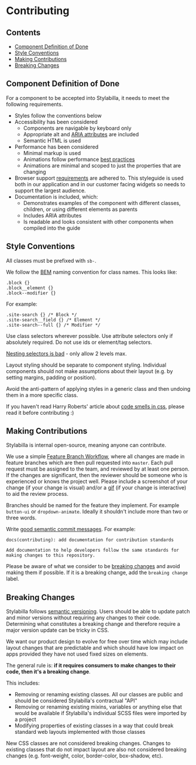 # Contributing

## Contents
- [Component Definition of Done](#component-definition-of-done)
- [Style Conventions](#style-conventions)
- [Making Contributions](#making-contributions)
- [Breaking Changes](#breaking-changes)


## Component Definition of Done

For a component to be accepted into Stylabilla, it needs to meet the following requirements.
- Styles follow the conventions below
- Accessibility has been considered
    - Components are navigable by keyboard only
    - Appropriate alt and [ARIA attributes](https://w3c.github.io/using-aria/) are included
    - Semantic HTML is used
- Performance has been considered
    - Minimal markup is used
    - Animations follow performance [best practices](https://developers.google.com/web/fundamentals/design-and-ui/animations/animations-and-performance)
    - Animations are minimal and scoped to just the properties that are changing
- Browser support [requirements](https://usabilla.atlassian.net/wiki/display/DEV/Browser+Support+Strategy) are adhered to. This styleguide is used both in our application and in our customer facing widgets so needs to support the largest audience.
- Documentation is included, which:
    - Demonstrates examples of the component with different classes, children, or using different elements as parents
    - Includes ARIA attributes
    - Is readable and looks consistent with other components when compiled into the guide
    

## Style Conventions

All classes must be prefixed with `sb-`.

We follow the [BEM](https://csswizardry.com/2013/01/mindbemding-getting-your-head-round-bem-syntax/) naming convention for class names. This looks like:
```
.block {}
.block__element {}
.block--modifier {}
```

For example:
```
.site-search {} /* Block */
.site-search__field {} /* Element */
.site-search--full {} /* Modifier */
```

Use class selectors wherever possible. Use attribute selectors only if absolutely required.
Do not use ids or element/tag selectors.

[Nesting selectors is bad](http://markdotto.com/2015/07/20/css-nesting/) - only allow 2 levels max.

Layout styling should be separate to component styling. Individual components
should not make assumptions about their layout (e.g. by setting margins, padding or position).

Avoid the anti-pattern of applying styles in a generic class and then undoing them in a
more specific class.

If you haven't read Harry Roberts' article about [code smells in css](https://csswizardry.com/2012/11/code-smells-in-css/), please read it before contributing :)


## Making Contributions

Stylabilla is internal open-source, meaning anyone can contribute. 

We use a simple [Feature Branch Workflow](https://www.atlassian.com/git/tutorials/comparing-workflows#feature-branch-workflow), where all changes are made in feature branches which are then pull requested into `master`. Each pull request must be assigned to the team, and reviewed by at least one person. If the changes are significant, then the reviewer should be someone who is experienced or knows the project well. Please include a screenshot of your change (if your change is visual) and/or a [gif](http://recordit.co/) (if your change is interactive) to aid the review process.

Branches should be named for the feature they implement. For example `button-ui` or `dropdown-animate`. Ideally it shouldn't include more than two or three words.

Write [good semantic commit messages](https://github.com/angular/angular.js/blob/master/CONTRIBUTING.md#-git-commit-guidelines). For example:
```
docs(contributing): add documentation for contribution standards

Add documentation to help developers follow the same standards for making changes to this repository.
```

Please be aware of what we consider to be
[breaking changes](#breaking-changes) and avoid making them if possible. If it is a breaking change, add the `breaking change` label.


## Breaking Changes

Stylabilla follows [semantic versioning](http://semver.org). Users should be able to update patch and minor versions without requiring any changes to their code. Determining what constitutes a breaking change and therefore require a major version update can be tricky in CSS.

We want our product design to evolve for free over time which may include layout changes that are predictable and which should have low impact on apps provided they have not used fixed sizes on elements.

The general rule is: **if it requires consumers to make changes to their code, then it's a breaking change**.

This includes:

- Removing or renaming existing classes. All our classes are public and should be considered Stylabilla's contractual "API"
- Removing or renaming existing mixins, variables or anything else that would be available if Stylabilla's individual SCSS files were imported by a project
- Modifying properties of existing classes in a way that could break standard web layouts implemented with those classes

New CSS classes are not considered breaking changes. Changes to existing classes that do not impact
layout are also not considered breaking changes (e.g. font-weight, color, border-color, box-shadow, etc).
